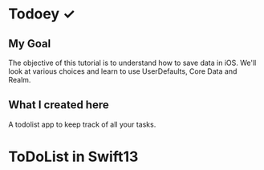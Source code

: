 

# Todoey ✓

## My Goal

The objective of this tutorial is to understand how to save data in iOS. We'll look at various choices and learn to use UserDefaults, Core Data and Realm.


## What I created here

A todolist app to keep track of all your tasks.

# ToDoList in Swift13
